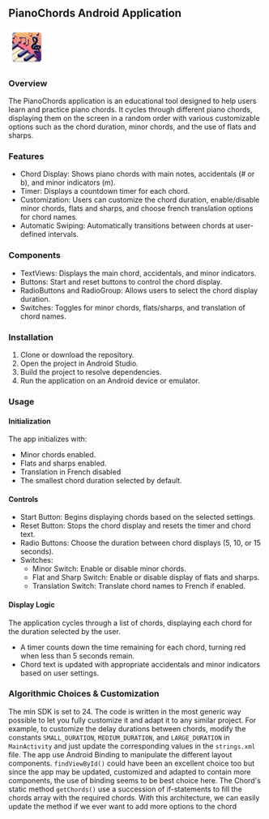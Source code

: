 ## PianoChords Android Application
![The PianoChord App Icon](app/src/main/res/mipmap-hdpi/ic_launcher.webp)
### Overview

The PianoChords application is an educational tool designed to help users learn and practice piano chords. It cycles through different piano chords, displaying them on the screen in a random order with various customizable options such as the chord duration, minor chords, and the use of flats and sharps.

### Features

* Chord Display: Shows piano chords with main notes, accidentals (# or b), and minor indicators (m).
* Timer: Displays a countdown timer for each chord.
* Customization: Users can customize the chord duration, enable/disable minor chords, flats and sharps, and choose french translation options for chord names.
* Automatic Swiping: Automatically transitions between chords at user-defined intervals.

### Components

* TextViews: Displays the main chord, accidentals, and minor indicators.
* Buttons: Start and reset buttons to control the chord display.
* RadioButtons and RadioGroup: Allows users to select the chord display duration.
* Switches: Toggles for minor chords, flats/sharps, and translation of chord names.

### Installation

1. Clone or download the repository.
2. Open the project in Android Studio.
3. Build the project to resolve dependencies.
4. Run the application on an Android device or emulator.

### Usage

#### Initialization

The app initializes with:

* Minor chords enabled.
* Flats and sharps enabled.
* Translation in French disabled
* The smallest chord duration selected by default.

#### Controls

* Start Button: Begins displaying chords based on the selected settings.
* Reset Button: Stops the chord display and resets the timer and chord text.
* Radio Buttons: Choose the duration between chord displays (5, 10, or 15 seconds).
* Switches:
    * Minor Switch: Enable or disable minor chords.
    * Flat and Sharp Switch: Enable or disable display of flats and sharps.
    * Translation Switch: Translate chord names to French if enabled.

#### Display Logic

The application cycles through a list of chords, displaying each chord for the duration selected by the user.

* A timer counts down the time remaining for each chord, turning red when less than 5 seconds remain.
* Chord text is updated with appropriate accidentals and minor indicators based on user settings.

### Algorithmic Choices & Customization
The min SDK is set to 24. 
The code is written in the most generic way possible to let you fully customize it and adapt it to any similar project.
For example, to customize the delay durations between chords, modify the constants `SMALL_DURATION`, `MEDIUM_DURATION`, and `LARGE_DURATION` in `MainActivity` and just update the corresponding values in the `strings.xml` file.
The app use Android Binding to manipulate the different layout components. `findViewById()` could have been an excellent choice too but since the app may be updated, customized and adapted to contain more components, the use of binding seems to be best choice here.
The Chord's static method `getChords()` use a succession of if-statements to fill the chords array with the required chords. With this architecture, we can easily update the method if we ever want to add more options to the chord
